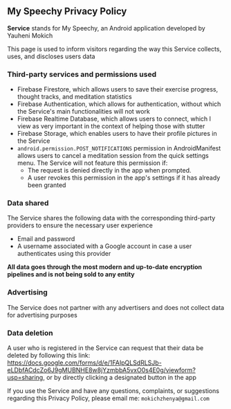 
## My Speechy Privacy Policy


**Service** stands for My Speechy, an Android application developed by Yauheni Mokich

This page is used to inform visitors regarding the way this Service collects, uses, and discloses users data


### Third-party services and permissions used
- Firebase Firestore, which allows users to save their exercise progress, thought tracks, and meditation statistics
- Firebase Authentication, which allows for authentication, without which the Service's main functionalities will not work
- Firebase Realtime Database, which allows users to connect, which I view as very important in the context of helping those with stutter
- Firebase Storage, which enables users to have their profile pictures in the Service
- `android.permission.POST_NOTIFICATIONS` permission in AndroidManifest allows users to cancel a meditation session from the quick settings menu. The Service will not feature this permission if:
  - The request is denied directly in the app when prompted.
  - A user revokes this permission in the app's settings if it has already been granted

### Data shared
The Service shares the following data with the corresponding third-party providers to ensure the necessary user experience
- Email and password
- A username associated with a Google account in case a user authenticates using this provider

**All data goes through the most modern and up-to-date encryption pipelines and is not being sold to any entity**

### Advertising
The Service does not partner with any advertisers and does not collect data for advertising purposes
  
### Data deletion
A user who is registered in the Service can request that their data be deleted by following this link: https://docs.google.com/forms/d/e/1FAIpQLSdRLSJb-eLDbfACdcZo6J9gMUBNHE8w8jYzmbbA5vxO0s4E0g/viewform?usp=sharing, or by directly clicking a designated button in the app

If you use the Service and have any questions, complaints, or suggestions regarding this Privacy Policy, please email me: `mokichzhenya@gmail.com`
